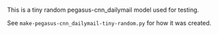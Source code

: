 This is a tiny random  pegasus-cnn_dailymail model used for testing.

See `make-pegasus-cnn_dailymail-tiny-random.py` for how it was created.

